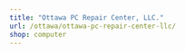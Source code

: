 ```yaml
---
title: "Ottawa PC Repair Center, LLC."
url: /ottawa/ottawa-pc-repair-center-llc/
shop: computer
---
```

